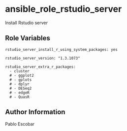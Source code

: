 ansible_role_rstudio_server
=========
Install Rstudio server

Role Variables
--------------

```
rstudio_server_install_r_using_system_packages: yes

rstudio_server_version: "1.3.1073"

rstudio_server_extra_r_packages:
  - cluster
  # - ggplot2
  # - gplots
  # - dplyr
  # - DESeq2
  # - edgeR
  # - QuasR
```


Author Information
------------------
Pablo Escobar

